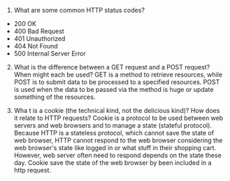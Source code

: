 1. What are some common HTTP status codes?
  * 200 OK
  * 400 Bad Request
  * 401 Unauthorized
  * 404 Not Found
  * 500 Internal Server Error

2. What is the difference between a GET request and a POST request? When might each be used?
  GET is a method to retrieve resources, while POST is to submit data to be processed to a specified resources.
  POST is used when the data to be passed via the method is huge or update something of the resources.

3. Wha t is a cookie (the technical kind, not the delicious kind)? How does it relate to HTTP requests?
  Cookie is a protocol to be used between web servers and web browsers and to manage a state (stateful protocol). Because HTTP is a stateless protocol, which cannot save the state of web browser, HTTP cannot respond to the web browser considering the web browser's state like logged in or what stuff in their shopping cart. However, web server often need to respond depends on the state these day. Cookie save the state of the web browser by been included in a http request.

